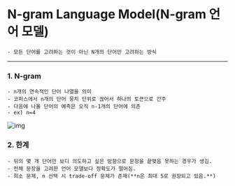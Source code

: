 # N-gram Language Model(N-gram 언어 모델)

	- 모든 단어를 고려하는 것이 아닌 N개의 단어만 고려하는 방식

<hr>

### 1.  N-gram

	- n개의 연속적인 단어 나열을 의미
	- 코퍼스에서 n개의 단어 뭉치 단위로 끊어서 하나의 토큰으로 간주
	- 다음에 나올 단어의 예측은 오직 n-1개의 단어에 의존
	- ex) n=4

![img](https://wikidocs.net/images/page/21692/n-gram.PNG)

### 2. 한계

	- 뒤의 몇 개 단어만 보디 의도하고 싶은 방향으로 문장을 끝맺음 못하는 경우가 생김.
	- 전체 문장을 고려한 언어 모델보다 정확도가 떨어짐.
	- 희소 문제, n 선택 시 trade-off 문제가 존재(**n은 최대 5로 권장되고 있음.**)

